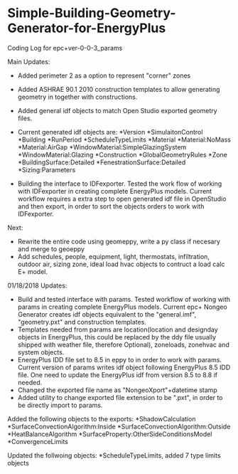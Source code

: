 # Simple-Building-Geometry-Generator-for-EnergyPlus

Coding Log for epc+ver-0-0-3_params

Main Updates:
- Added perimeter 2 as a option to represent "corner" zones
- Added ASHRAE 90.1 2010 construction templates to allow generating geometry in together with constructions. 
- Added general idf objects to match Open Studio exported geometry files. 
- Current generated idf objects are:
*Version
*SimulaitonControl
*Building 
*RunPeriod
*ScheduleTypeLimits
*Material
*Material:NoMass
*Material:AirGap
*WindowMaterial:SimpleGlazingSystem
*WindowMaterial:Glazing
*Construction
*GlobalGeometryRules
*Zone
*BuildingSurface:Detailed
*FenestrationSurface:Detailed
*Sizing:Parameters


- Building the interface to IDFexporter. Tested the work flow of working with IDFexporter in creating complete EnergyPlus models. Current workflow requires a extra step to open generated idf file in OpenStudio and then export, in order to sort the objects orders to work with IDFexporter. 


Next:
- Rewrite the entire code using geomeppy, write a py class if necesary and merge to geoeppy
- Add schedules, people, equipment, light, thermostats, infiltration, outdoor air, sizing zone, ideal load hvac objects to contruct a load calc E+ model.
 


01/18/2018 Updates:

- Build and tested interface with params. Tested workflow of working with params in creating complete EnergyPlus models. Current epc+ Nongeo Generator creates idf objects equivalent to the "general.imf", "geometry.pxt" and construction templates. 
- Templates needed from params are location(location and designday objects in EnergyPlus, this could be replaced by the ddy file usually shipped with weather file, therefore Optional), zoneloads, zonehvac and system objects. 
- EnergyPlus IDD file set to 8.5 in eppy to in order to work with params. Current version of params writes idf object following EnergyPlus 8.5 IDD file. One need to update the EnergyPlus idf from version 8.5 to 8.8 if needed.
- Changed the exported file name as "NongeoXport"+datetime stamp
- Added utility to change exported file extension to be ".pxt", in order to be directly import to params.

 

Added the following objects to the exports:
*ShadowCalculation
*SurfaceConvectionAlgorithm:Inside
*SurfaceConvectionAlgorithm:Outside
*HeatBalanceAlgorithm
*SurfaceProperty:OtherSideConditionsModel
*ConvergenceLimits

Updated the follwoing objects:
*ScheduleTypeLimits, added 7 type limits objects
 
